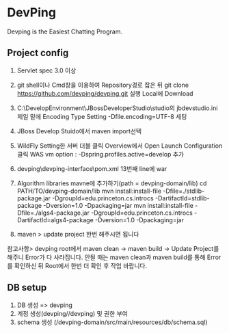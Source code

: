 DevPing
=========

Devping is the Easiest Chatting Program.

Project config
---------
1. Servlet spec 3.0 이상
2. git shell이나 Cmd창을 이용하여 Repository경로 잡은 뒤 git clone https://github.com/devping/devping.git 실행
   Local에 Download
3. C:\DevelopEnvironment\JBossDeveloperStudio\studio의 jbdevstudio.ini 제일 밑에 
   Encoding Type Setting
   -Dfile.encoding=UTF-8 세팅
4. JBoss Develop Stuido에서 maven import선택
5. WildFly Setting한 서버 더블 클릭
   Overview에서 Open Launch Configuration클릭
   WAS vm option : -Dspring.profiles.active=develop 추가
6. devping\devping-interface\pom.xml
   13번째 line에 <packaging>war</packaging>
7. Algorithm libraries  mavne에 추가하기(path = devping-domain/lib)
   cd PATH/TO/devping-domain/lib
   mvn install:install-file -Dfile=./stdlib-package.jar -DgroupId=edu.princeton.cs.introcs -DartifactId=stdlib-package -Dversion=1.0 -Dpackaging=jar
   mvn install:install-file -Dfile=./algs4-package.jar -DgroupId=edu.princeton.cs.introcs  -DartifactId=algs4-package -Dversion=1.0 -Dpackaging=jar

8. maven > update project 한번 해주시면 됩니다

참고사항> devping root에서 maven clean -> maven build -> Update Project를 해주니 Error가 다 사라집니다.
          안될 때는 maven clean과 maven build를 통해 Error를 확인하신 뒤 Root에서 한번 더 확인 후 작업 바랍니다.


DB setup
---------
1. DB 생성 => devping
2. 계정 생성(devping//devping) 및 권한 부여
3. schema 생성 (/devping-domain/src/main/resources/db/schema.sql)
